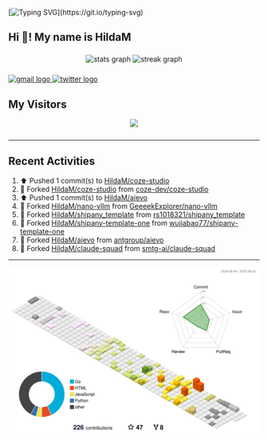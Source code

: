 [![Typing SVG](https://readme-typing-svg.herokuapp.com?size=50&duration=5000&color=8C43EA&vCenter=true&width=2000&height=70&lines=开拓视野,+冲破艰险,+洞悉所有,+贴近生活,+寻找真爱,+感受彼此;这就是人生的目的.)](https://git.io/typing-svg)


<h2 align="left">Hi 👋! My name is HildaM</h2>

###

<div align="center">
  <img src="https://github-readme-stats.vercel.app/api?username=HildaM&hide_title=false&hide_rank=false&show_icons=true&include_all_commits=true&count_private=true&disable_animations=false&theme=dracula&locale=en&hide_border=false" height="150" alt="stats graph"  />
  <img src="https://streak-stats.demolab.com?user=HildaM&locale=en&mode=daily&theme=dracula&hide_border=false&border_radius=5" height="150" alt="streak graph"  />
</div>


###

<div align="left">
  <a href="zhao163frozen@gmail.com" target="_blank">
    <img src="https://img.shields.io/static/v1?message=Gmail&logo=gmail&label=&color=D14836&logoColor=white&labelColor=&style=for-the-badge" height="35" alt="gmail logo"  />
  </a>
  <a href="https://x.com/_Albert_Bob" target="_blank">
    <img src="https://img.shields.io/static/v1?message=Twitter&logo=twitter&label=&color=1DA1F2&logoColor=white&labelColor=&style=for-the-badge" height="35" alt="twitter logo"  />
  </a>
</div>


## My Visitors

<div align="center">
  <img src="https://profile-counter.glitch.me/HildaM/count.svg?"  />
</div>

###


---

## Recent Activities


<!--RECENT_ACTIVITY:start-->
1. ⬆️ Pushed 1 commit(s) to [HildaM/coze-studio](https://github.com/HildaM/coze-studio)<br>
2. 🔱 Forked [HildaM/coze-studio](https://github.com/HildaM/coze-studio) from [coze-dev/coze-studio](https://github.com/coze-dev/coze-studio)<br>
3. ⬆️ Pushed 1 commit(s) to [HildaM/aievo](https://github.com/HildaM/aievo)<br>
4. 🔱 Forked [HildaM/nano-vllm](https://github.com/HildaM/nano-vllm) from [GeeeekExplorer/nano-vllm](https://github.com/GeeeekExplorer/nano-vllm)<br>
5. 🔱 Forked [HildaM/shipany_template](https://github.com/HildaM/shipany_template) from [rs1018321/shipany_template](https://github.com/rs1018321/shipany_template)<br>
6. 🔱 Forked [HildaM/shipany-template-one](https://github.com/HildaM/shipany-template-one) from [wujiabao77/shipany-template-one](https://github.com/wujiabao77/shipany-template-one)<br>
7. 🔱 Forked [HildaM/aievo](https://github.com/HildaM/aievo) from [antgroup/aievo](https://github.com/antgroup/aievo)<br>
8. 🔱 Forked [HildaM/claude-squad](https://github.com/HildaM/claude-squad) from [smtg-ai/claude-squad](https://github.com/smtg-ai/claude-squad)<br>
<!--RECENT_ACTIVITY:end-->

---


![](./profile-3d-contrib/profile-south-season-animate.svg)
